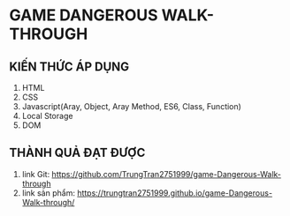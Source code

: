 # GAME DANGEROUS WALK-THROUGH
## KIẾN THỨC ÁP DỤNG
1. HTML
2. CSS
3. Javascript(Aray, Object, Aray Method, ES6, Class, Function)
4. Local Storage
5. DOM
## THÀNH QUẢ ĐẠT ĐƯỢC
1. link Git: https://github.com/TrungTran2751999/game-Dangerous-Walk-through
2. link sản phẩm: https://trungtran2751999.github.io/game-Dangerous-Walk-through/